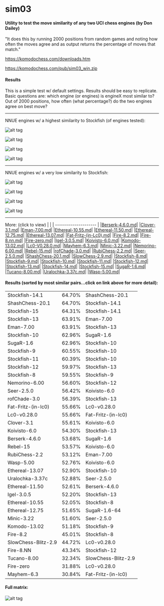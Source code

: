 # sim03
#### Utility to test the move similarity of any two UCI chess engines (by Don Dailey) 

"It does this by running 2000 positions from random games and noting how often the moves agree and as output returns the percentage of moves that match."

https://komodochess.com/downloads.htm

https://komodochess.com/pub/sim03_win.zip

#### Results

This is a simple test w/ default settings.  Results should be easy to replicate. Basic questions are: which engine (or engines) is engineX most similar to? Out of 2000 positions, how often (what percentage?) do the two engines agree on best move?

-------------------------------------------------

NNUE engines w/ a highest similarity to Stockfish (of engines tested):

 ![alt tag](https://raw.githubusercontent.com/FireFather/sim03/main/reports/Seer-2.5.0.png)

  ![alt tag](https://raw.githubusercontent.com/FireFather/sim03/main/reports/Koivisto-6.0.png)
 
 ![alt tag](https://raw.githubusercontent.com/FireFather/sim03/main/reports/Ethereal-13.07.png)

 ![alt tag](https://raw.githubusercontent.com/FireFather/sim03/main/reports/Rebel-15.png)

-------------------------------------------------

NNUE engines w/ a very low similarity to Stockfish:

 ![alt tag](https://raw.githubusercontent.com/FireFather/sim03/main/reports/Mayhem-6.3.png)
 
 ![alt tag](https://raw.githubusercontent.com/FireFather/sim03/main/reports/Tucano-8.00.png)
 
 ![alt tag](https://raw.githubusercontent.com/FireFather/sim03/main/reports/Fire-zero.png)
 
 ![alt tag](https://raw.githubusercontent.com/FireFather/sim03/main/reports/SlowChess-2.9.png)
  
 -------------------------------------------------
 
  More: (click to view)
|                       |
| --------------------- |
|[Berserk-4.6.0.md](reports/Berserk-4.6.0.md)|
|[Clover-3.1.md](reports/Clover-3.1.md)|
|[Eman-7.00.md](reports/Eman-7.00.md)|
|[Ethereal-10.55.md](reports/Ethereal-10.55.md)|
|[Ethereal-11.50.md](reports/Ethereal-11.50.md)|
|[Ethereal-12.75.md](reports/Ethereal-12.75.md)|
|[Ethereal-13.07.md](reports/Ethereal-13.07.md)|
|[Fat-Fritz-(in-Lc0).md](reports/Fat-Fritz-(in-Lc0).md)| 
|[Fire-8.2.md](reports/Fire-8.2.md)|
|[Fire-8.nn.md](reports/Fire-8.nn.md)|
|[Fire-zero.md](reports/Fire-zero.md)|
|[Igel-3.0.5.md](reports/Igel-3.0.5.md)|
|[Koivisto-6.0.md](reports/Koivisto-6.0.md)|
|[Komodo-13.02.md](reports/Komodo-13.02.md)|
|[Lc0-V0.28.0.md](reports/Lc0-V0.28.0.md)|
|[Mayhem-6.3.md](reports/Mayhem-6.3.md)|
|[Minic-3.22.md](reports/Minic-3.22.md)|
|[Nemorino-6.00.md](reports/Nemorino-6.00.md)|
|[Rebel-15.md](reports/Rebel-15.md)|
|[rofChade-3.0.md](reports/rofChade-3.0.md)|
|[RubiChess-2.2.md](reports/RubiChess-2.2.md)|
|[Seer-2.5.0.md](reports/Seer-2.5.0.md)|
|[ShashChess-20.1.md](reports/ShashChess-20.1.md)|
|[SlowChess-2.9.md](reports/SlowChess-2.9.md)|
|[Stockfish-8.md](reports/Stockfish-8.md)|
|[Stockfish-9.md](reports/Stockfish-9.md)|
|[Stockfish-10.md](reports/Stockfish-10.md)|
|[Stockfish-11.md](reports/Stockfish-11.md)|
|[Stockfish-12.md](reports/Stockfish-12.md)|
|[Stockfish-13.md](reports/Stockfish-13.md)|
|[Stockfish-14.md](reports/Stockfish-14.md)|
|[Stockfish-15.md](reports/Stockfish-15.md)|
|[SugaR-1.6.md](reports/SugaR-1.6.md)|
|[Tucano-8.00.md](reports/Tucano-8.00.md)|
|[Uralochka-3.37c.md](reports/Uralochka-3.37c.md)|
|[Wasp-5.00.md](reports/Wasp-5.00.md)|


#### Results (sorted by most similar pairs...click on link above for more detail):

|                       |            |                       |
| --------------------- | ---------- | --------------------- |
|Stockfish-14.1|64.70%|ShashChess-20.1|
|ShashChess-20.1|64.70%|Stockfish-14.1|
|Stockfish-15|64.31%|Stockfish-14.1|
|Stockfish-13|63.91%|Eman-7.00|
|Eman-7.00|63.91%|Stockfish-13|
|Stockfish-10|62.96%|SugaR-1.6|
|SugaR-1.6|62.96%|Stockfish-10|
|Stockfish-9|60.55%|Stockfish-10|
|Stockfish-11|60.39%|Stockfish-10|
|Stockfish-12|59.97%|Stockfish-13|
|Stockfish-8|59.55%|Stockfish-9|
|Nemorino-6.00|56.60%|Stockfish-12|
|Seer-2.5.0|56.42%|Koivisto-6.0|
|rofChade-3.0|56.39%|Stockfish-13|
|Fat-Fritz-(in-lc0)|55.66%|Lc0-v0.28.0|
|Lc0-v0.28.0|55.66%|Fat-Fritz-(in-lc0)|
|Clover-3.1|55.61%|Koivisto-6.0|
|Koivisto-6.0|54.30%|Stockfish-13|
|Berserk-4.6.0|53.68%|SugaR-1.6|
|Rebel-15|53.57%|Koivisto-6.0|
|RubiChess-2.2|53.12%|Eman-7.00|
|Wasp-5.00|52.76%|Koivisto-6.0|
|Ethereal-13.07|52.90%|Stockfish-10|
|Uralochka-3.37c|52.88%|Seer-2.5.0|
|Ethereal-11.50|52.61%|Berserk-4.6.0|
|Igel-3.0.5|52.20%|Stockfish-13|
|Ethereal-10.55|52.05%|Stockfish-8|
|Ethereal-12.75|51.65%|SugaR-1.6-64|
|Minic-3.22|51.60%|Seer-2.5.0|
|Komodo-13.02|51.18%|Stockfish-9|
|Fire-8.2|45.01%|Stockfish-8|
|SlowChess-Blitz-2.9|44.72%|Lc0-v0.28.0|
|Fire-8.NN|43.34%|Stockfish-12|
|Tucano-8.00|32.34%|SlowChess-Blitz-2.9|
|Fire-zero|31.88%|Lc0-v0.28.0|
|Mayhem-6.3|30.84%|Fat-Fritz-(in-lc0)|

#### Full matrix:

 ![alt tag](https://raw.githubusercontent.com/FireFather/sim03/master/matrix.png)
